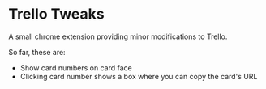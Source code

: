 # Trello Tweaks

A small chrome extension providing minor modifications to Trello.

So far, these are:

- Show card numbers on card face
- Clicking card number shows a box where you can copy the card's URL
